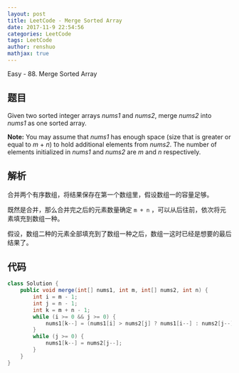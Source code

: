 ```yaml
---
layout: post
title: LeetCode - Merge Sorted Array
date: 2017-11-9 22:54:56
categories: LeetCode
tags: LeetCode
author: renshuo
mathjax: true
---
```


Easy - 88. Merge Sorted Array

<!--more-->

## 题目

Given two sorted integer arrays *nums1* and *nums2*, merge *nums2* into *nums1* as one sorted array.

**Note:**
You may assume that *nums1* has enough space (size that is greater or equal to *m* + *n*) to hold additional elements from *nums2*. The number of elements initialized in *nums1* and *nums2* are *m* and *n* respectively.

## 解析

合并两个有序数组，将结果保存在第一个数组里，假设数组一的容量足够。

既然是合并，那么合并完之后的元素数量确定 `m + n` ，可以从后往前，依次将元素填充到数组一种。

假设，数组二种的元素全部填充到了数组一种之后，数组一这时已经是想要的最后结果了。

## 代码

``` java
class Solution {
    public void merge(int[] nums1, int m, int[] nums2, int n) {
        int i = m - 1;
        int j = n - 1;
        int k = m + n - 1;
        while (i >= 0 && j >= 0) {
            nums1[k--] = (nums1[i] > nums2[j] ? nums1[i--] : nums2[j--]);
        }
        while (j >= 0) {
            nums1[k--] = nums2[j--];
        }
    }
}
```